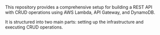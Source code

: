 This repository provides a comprehensive setup for building a REST API with CRUD operations using AWS Lambda, API Gateway, and DynamoDB. 

It is structured into two main parts: setting up the infrastructure and executing CRUD operations.

